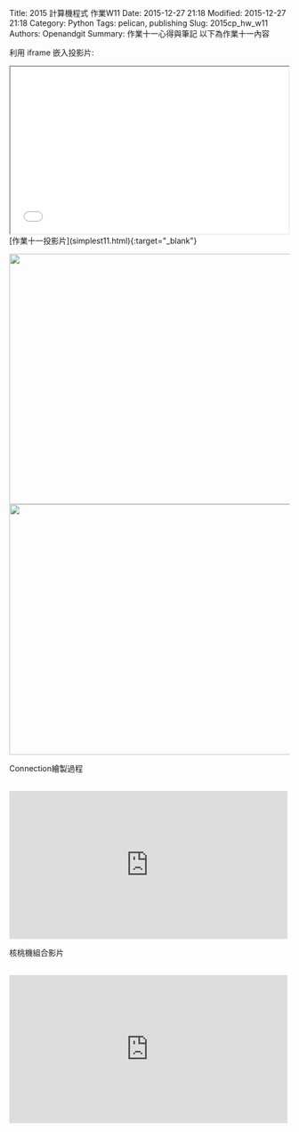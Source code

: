 Title: 2015 計算機程式 作業W11
Date: 2015-12-27 21:18
Modified: 2015-12-27 21:18
Category: Python
Tags: pelican, publishing
Slug: 2015cp_hw_w11
Authors: Openandgit
Summary: 作業十一心得與筆記
以下為作業十一內容 

利用 iframe 嵌入投影片:

<iframe src="simplest11.html" width="500" height="300"></iframe>
<br / >
[作業十一投影片](simplest11.html){:target="_blank"}
<br / >
</p>
<img src="https://copy.com/UcmNgceE8mxdrsCq"width="550"height="450">
<br / >
<img src="https://copy.com/TPklzsECNAOjjYBk"width="550"height="450">
<br / >
<p>Connection繪製過程</p>
<br / >
<iframe src="https://player.vimeo.com/video/147972526" width="500" height="266" frameborder="0" webkitallowfullscreen mozallowfullscreen allowfullscreen></iframe>  
<br / >
<p>核桃機組合影片</p>
<br / >
<iframe src="https://player.vimeo.com/video/149553485" width="500" height="266" frameborder="0" webkitallowfullscreen mozallowfullscreen allowfullscreen></iframe>  
